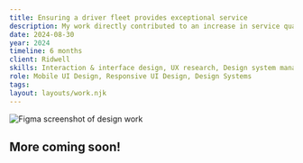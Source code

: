 ```yaml
---
title: Ensuring a driver fleet provides exceptional service
description: My work directly contributed to an increase in service quality, operational efficiency, employee hapiness, and customer satisfaction. Average route completion time dropped 2% and fleet managers were better able to respond to unplanned changes throughout the day.
date: 2024-08-30
year: 2024
timeline: 6 months
client: Ridwell
skills: Interaction & interface design, UX research, Design system management, Creative workshop facilitation
role: Mobile UI Design, Responsive UI Design, Design Systems
tags:
layout: layouts/work.njk
---
```

<img
  class='post-img'
  src='../../img/ridwell/ridwell-ops-mocks.png'
  srcset=''
  alt='Figma screenshot of design work'
/>
<h2>More coming soon!</h2>